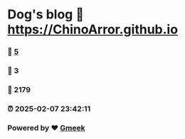 # Dog's blog :link: https://ChinoArror.github.io 
### :page_facing_up: [5](https://ChinoArror.github.io/tag.html) 
### :speech_balloon: 3 
### :hibiscus: 2179 
### :alarm_clock: 2025-02-07 23:42:11 
### Powered by :heart: [Gmeek](https://github.com/Meekdai/Gmeek)
